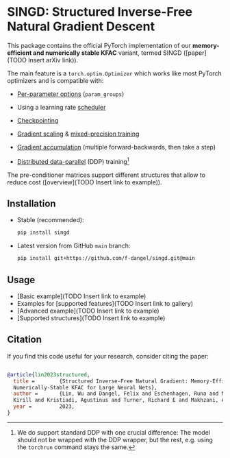 # SINGD: Structured Inverse-Free Natural Gradient Descent

This package contains the official PyTorch implementation of our
**memory-efficient and numerically stable KFAC** variant, termed SINGD
([paper](TODO Insert arXiv link)).

The main feature is a `torch.optim.Optimizer` which works like most PyTorch optimizers and is compatible with:

- [Per-parameter
  options](https://pytorch.org/docs/stable/optim.html#per-parameter-options)
  (`param_groups`)
- Using a learning rate
  [scheduler](https://pytorch.org/docs/stable/optim.html#how-to-adjust-learning-rate)

- [Checkpointing](https://pytorch.org/tutorials/beginner/saving_loading_models.html#saving-loading-a-general-checkpoint-for-inference-and-or-resuming-training)

- [Gradient
  scaling](https://pytorch.org/docs/stable/amp.html#torch.cuda.amp.GradScaler) &
  [mixed-precision training](https://pytorch.org/docs/stable/notes/amp_examples.html#typical-mixed-precision-training)

- [Gradient
  accumulation](https://pytorch.org/docs/stable/notes/amp_examples.html#gradient-accumulation)
  (multiple forward-backwards, then take a step)

- [Distributed
  data-parallel](https://pytorch.org/tutorials/intermediate/ddp_tutorial.html)
  (DDP) training[^1]

The pre-conditioner matrices support different structures that allow to reduce cost ([overview](TODO Insert link to example)).

## Installation

- Stable (recommended):
  ```bash
  pip install singd
  ```

- Latest version from GitHub `main` branch:
  ```bash
  pip install git+https://github.com/f-dangel/singd.git@main
  ```

## Usage

 - [Basic example](TODO Insert link to example)
 - Examples for [supported features](TODO Insert link to gallery)
 - [Advanced example](TODO Insert link to example)
 - [Supported structures](TODO Insert link to example)

## Citation

If you find this code useful for your research, consider citing the paper:

```bib

@article{lin2023structured,
  title =        {Structured Inverse-Free Natural Gradient: Memory-Efficient &
  Numerically-Stable KFAC for Large Neural Nets},
  author =       {Lin, Wu and Dangel, Felix and Eschenhagen, Runa and Neklyudov,
  Kirill and Kristiadi, Agustinus and Turner, Richard E and Makhzani, Alireza},
  year =         2023,
}

```

[^1]: We do support standard DDP with one crucial difference: The model should
    not be wrapped with the DDP wrapper, but the rest, e.g. using the `torchrun`
    command stays the same.
